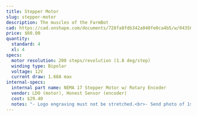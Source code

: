 ```yaml
---
title: Stepper Motor
slug: stepper-motor
description: The muscles of the FarmBot
cad: https://cad.onshape.com/documents/728fa8fdb342a040fe0ca4b5/w/0435033a7c78b02e71d0f721/e/721ea5b310ba257b355c62ae
price: $60.00
quantity:
  standard: 4
  xl: 4
specs:
  motor resolution: 200 steps/revolution (1.8 deg/step)
  winding type: Bipolar
  voltage: 12V
  current draw: 1.68A max
internal-specs:
  internal part name: NEMA 17 Stepper Motor w/ Rotary Encoder
  vendor: LDO (motor), Honest Sensor (encoder)
  cost: $29.40
  notes: "- Logo engraving must not be stretched.<br>- Send photo of 1st piece<br>- Insert into box with FarmBot logo facing UP<br>- Extras used for extra motor kits"
---
```

